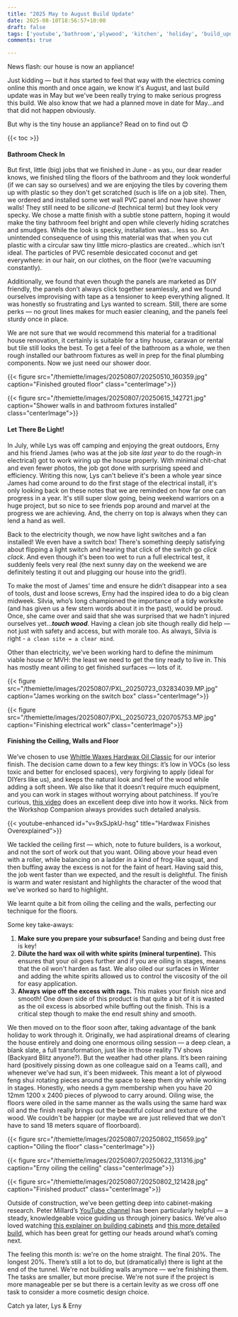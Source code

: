 ```yaml
---
title: "2025 May to August Build Update"
date: 2025-08-10T18:56:57+10:00
draft: false
tags: ['youtube','bathroom','plywood', 'kitchen', 'holiday', 'build_update', 'floors', 'oiling', 'tiny_house', 'tiling', 'hiking', 'electricity']
comments: true

---
```

News flash: our house is now an appliance!

Just kidding — but it _has_ started to feel that way with the electrics coming online this month and once again, we know it's August, and last build update was in May but we've been really trying to make serious progress this build. We also know that we had a planned move in date for May...and that did not happen obviously.

But why is the tiny house an appliance? Read on to find out 😊

{{< toc >}}

#### Bathroom Check In
But first, little (big) jobs that we finished in June - as you, our dear reader knows, we finished tiling the floors of the bathroom and they look wonderful (if we can say so ourselves) and we are enjoying the tiles by covering them up with plastic so they don't get scratched (such is life on a job site). Then, we ordered and installed some wet wall PVC panel and now have shower walls! They still need to be _silicone-d_ (technical term) but they look very specky. We chose a matte finish with a subtle stone pattern, hoping it would make the tiny bathroom feel bright and open while cleverly hiding scratches and smudges. While the look is specky, installation was… less so. An unintended consequence of using this material was that when you cut plastic with a circular saw tiny little micro-plastics are created...which isn't ideal. The particles of PVC resemble desiccated coconut and get everywhere: in our hair, on our clothes, on the floor (we’re vacuuming constantly). 

Additionally, we found that even though the panels are marketed as DIY friendly, the panels don’t always click together seamlessly, and we found ourselves improvising with tape as a tensioner to keep everything aligned. It was honestly so frustrating and Lys wanted to scream. Still, there are some perks — no grout lines makes for much easier cleaning, and the panels feel sturdy once in place.

We are not sure that we would recommend this material for a traditional house renovation, it certainly is suitable for a tiny house, caravan or rental but tile still looks the best. To get a feel of the bathroom as a whole, we then rough installed our bathroom fixtures as well in prep for the final plumbing components. Now we just need our shower door. 

{{< figure src="/themiette/images/20250807/20250510_160359.jpg" caption="Finished grouted floor" class="centerImage">}}

{{< figure src="/themiette/images/20250807/20250615_142721.jpg" caption="Shower walls in and bathroom fixtures installed" class="centerImage">}}

#### Let There Be Light!
In July, while Lys was off camping and enjoying the great outdoors, Erny and his friend James (who was at the job site _last year_ to do the rough-in electrical) got to work wiring up the house properly. With minimal chit-chat and even fewer photos, the job got done with surprising speed and efficiency. Writing this now, Lys can't believe it's been a whole year since James had come around to do the first stage of the electrical install, it's only looking back on these notes that we are reminded on how far one can progress in a year. It's still super slow going, being weekend warriors on a huge project, but so nice to see friends pop around and marvel at the progress we are achieving. And, the cherry on top is always when they can lend a hand as well. 

Back to the electricity though, we now have light switches and a fan installed! We even have a switch box! There's something deeply satisfying about flipping a light switch and hearing that click of the switch go _click clack_. And even though it's been too wet to run a full electrical test, it suddenly feels very real (the next sunny day on the weekend we are definitely testing it out and plugging our house into the grid!).

To make the most of James’ time and ensure he didn’t disappear into a sea of tools, dust and loose screws, Erny had the inspired idea to do a big clean midweek. Silvia, who’s long championed the importance of a tidy worksite (and has given us a few stern words about it in the past), would be proud. Once, she came over and said that she was surprised that we hadn't injured ourselves yet..._**touch wood**_. Having a clean job site though really did help — not just with safety and access, but with morale too. As always, Silvia is right - `a clean site = a clear mind`.

Other than electricity, we’ve been working hard to define the minimum viable house or MVH: the least we need to get the tiny ready to live in. This has mostly meant oiling to get finished surfaces — lots of it.

{{< figure src="/themiette/images/20250807/PXL_20250723_032834039.MP.jpg" caption="James working on the switch box" class="centerImage">}}

{{< figure src="/themiette/images/20250807/PXL_20250723_020705753.MP.jpg" caption="Finishing electrical work" class="centerImage">}}

#### Finishing the Ceiling, Walls and Floor
We’ve chosen to use [Whittle Waxes Hardwax Oil Classic](https://www.whittlewaxes.com.au/collections/hardwax-oils/products/evolution-hardwax-oil-classic) for our interior finish. The decision came down to a few key things: it’s low in VOCs (so less toxic and better for enclosed spaces), very forgiving to apply (ideal for DIYers like us), and keeps the natural look and feel of the wood while adding a soft sheen. We also like that it doesn’t require much equipment, and you can work in stages without worrying about patchiness. If you’re curious, [this video](https://www.youtube.com/watch?v=9xSJpkU-hsg) does an excellent deep dive into how it works. Nick from the Workshop Companion always provides such detailed analysis. 

{{< youtube-enhanced id="v=9xSJpkU-hsg" title="Hardwax Finishes Overexplained">}}

We tackled the ceiling first — which, note to future builders, is a workout, and not the sort of work out that you want. Oiling above your head even with a roller, while balancing on a ladder in a kind of frog-like squat, and then buffing away the excess is not for the faint of heart. Having said this, the job went faster than we expected, and the result is delightful. The finish is warm and water resistant and highlights the character of the wood that we've worked so hard to highlight.

We learnt quite a bit from oiling the ceiling and the walls, perfecting our technique for the floors. 

Some key take-aways: 

1. **Make sure you prepare your subsurface!** 
    Sanding and being dust free is key!
2. **Dilute the hard wax oil with white spirits (mineral turpentine).** 
    This ensures that your oil goes further and if you are oiling in stages, means that the oil won't harden as fast. We also oiled our surfaces in Winter and adding the white spirits allowed us to control the viscosity of the oil for easy application.
3. **Always wipe off the excess with rags.** 
    This makes your finish nice and smooth! One down side of this product is that quite a bit of it is wasted as the oil excess is absorbed while buffing out the finish. This is a critical step though to make the end result shiny and smooth. 

We then moved on to the floor soon after, taking advantage of the bank holiday to work through it. Originally, we had aspirational dreams of clearing the house entirely and doing one enormous oiling session — a deep clean, a blank slate, a full transformation, just like in those reality TV shows (Backyard Blitz anyone?). But the weather had other plans. It’s been raining hard (positively pissing down as one colleague said on a Teams call), and whenever we’ve had sun, it's been midweek. This meant a lot of plywood feng shui rotating pieces around the space to keep them dry while working in stages. Honestly, who needs a gym membership when you have 20 12mm 1200 x 2400 pieces of plywood to carry around. Oiling wise, the floors were oiled in the same manner as the walls using the same hard wax oil and the finish really brings out the beautiful colour and texture of the wood. We couldn't be happier (or maybe we are just relieved that we don't have to sand 18 meters square of floorboard).

{{< figure src="/themiette/images/20250807/20250802_115659.jpg" caption="Oiling the floor" class="centerImage">}}

{{< figure src="/themiette/images/20250807/20250622_131316.jpg" caption="Erny oiling the ceiling" class="centerImage">}}

{{< figure src="/themiette/images/20250807/20250802_121428.jpg" caption="Finished product" class="centerImage">}}

Outside of construction, we’ve been getting deep into cabinet-making research. Peter Millard’s [YouTube channel](https://www.youtube.com/watch?v=3N_T-YpkBCg) has been particularly helpful — a steady, knowledgeable voice guiding us through joinery basics. We’ve also loved watching [this explainer on building cabinets](https://www.youtube.com/watch?v=cp6pLZi1hjw) and [this more detailed build](https://www.youtube.com/watch?v=xzzOZF48aJw), which has been great for getting our heads around what’s coming next.

The feeling this month is: we're on the home straight. The final 20%. The longest 20%. There’s still a lot to do, but (dramatically) there is light at the end of the tunnel. We're not building walls anymore — we're finishing them. The tasks are smaller, but more precise. We're not sure if the project is more manageable per se but there is a certain levity as we cross off one task to consider a more cosmetic design choice. 

Catch ya later,
Lys & Erny
